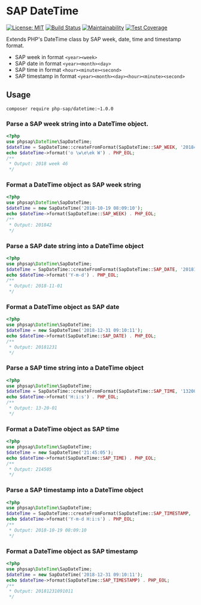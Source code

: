 # SAP DateTime

[![License: MIT][license-mit]](LICENSE)
[![Build Status][build-status-master]][travis-ci]
[![Maintainability][maintainability-badge]][maintainability]
[![Test Coverage][coverage-badge]][coverage]

Extends PHP's DateTime class by SAP week, date, time and timestamp format.

* SAP week in format `<year><week>`
* SAP date in format `<year><month><day>`
* SAP time in format `<hour><minute><second>`
* SAP timestamp in format `<year><month><day><hour><minute><second>`

## Usage

```
composer require php-sap/datetime:~1.0.0
```

### Parse a SAP week string into a DateTime object. 

```php
<?php
use phpsap\DateTime\SapDateTime;
$dateTime = SapDateTime::createFromFormat(SapDateTime::SAP_WEEK, '201846');
echo $dateTime->format('o \w\e\ek W') . PHP_EOL;
/**
 * Output: 2018 week 46
 */
```

### Format a DateTime object as SAP week string

```php
<?php
use phpsap\DateTime\SapDateTime;
$dateTime = new SapDateTime('2018-10-19 08:09:10');
echo $dateTime->format(SapDateTime::SAP_WEEK) . PHP_EOL;
/**
 * Output: 201842
 */
```

### Parse a SAP date string into a DateTime object

```php
<?php
use phpsap\DateTime\SapDateTime;
$dateTime = SapDateTime::createFromFormat(SapDateTime::SAP_DATE, '20181101');
echo $dateTime->format('Y-m-d') . PHP_EOL;
/**
 * Output: 2018-11-01
 */
```

### Format a DateTime object as SAP date

```php
<?php
use phpsap\DateTime\SapDateTime;
$dateTime = new SapDateTime('2018-12-31 09:10:11');
echo $dateTime->format(SapDateTime::SAP_DATE) . PHP_EOL;
/**
 * Output: 20181231
 */
```

### Parse a SAP time string into a DateTime object

```php
<?php
use phpsap\DateTime\SapDateTime;
$dateTime = SapDateTime::createFromFormat(SapDateTime::SAP_TIME, '132001');
echo $dateTime->format('H:i:s') . PHP_EOL;
/**
 * Output: 13-20-01
 */
```

### Format a DateTime object as SAP time

```php
<?php
use phpsap\DateTime\SapDateTime;
$dateTime = new SapDateTime('21:45:05');
echo $dateTime->format(SapDateTime::SAP_TIME) . PHP_EOL;
/**
 * Output: 214505
 */
```

### Parse a SAP timestamp into a DateTime object

```php
<?php
use phpsap\DateTime\SapDateTime;
$dateTime = SapDateTime::createFromFormat(SapDateTime::SAP_TIMESTAMP, '20181019080910');
echo $dateTime->format('Y-m-d H:i:s') . PHP_EOL;
/**
 * Output: 2018-10-19 08:09:10
 */
```

### Format a DateTime object as SAP timestamp

```php
<?php
use phpsap\DateTime\SapDateTime;
$dateTime = new SapDateTime('2018-12-31 09:10:11');
echo $dateTime->format(SapDateTime::SAP_TIMESTAMP) . PHP_EOL;
/**
 * Output: 20181231091011
 */
```

[license-mit]: https://img.shields.io/badge/license-MIT-blue.svg
[travis-ci]: https://travis-ci.org/php-sap/datetime
[build-status-master]: https://api.travis-ci.org/php-sap/datetime.svg?branch=master
[maintainability-badge]: https://api.codeclimate.com/v1/badges/1bfab925e39bfaf242fc/maintainability
[maintainability]: https://codeclimate.com/github/php-sap/datetime/maintainability
[coverage-badge]: https://api.codeclimate.com/v1/badges/1bfab925e39bfaf242fc/test_coverage
[coverage]: https://codeclimate.com/github/php-sap/datetime/test_coverage
